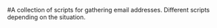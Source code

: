 #A collection of scripts for gathering email addresses. Different scripts depending on the situation. 
